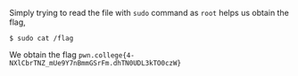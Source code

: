 Simply trying to read the file with `sudo` command as `root` helps us obtain the flag,
```
$ sudo cat /flag
```

We obtain the flag `pwn.college{4-NXlCbrTNZ_mUe9Y7nBmmGSrFm.dhTN0UDL3kTO0czW}`